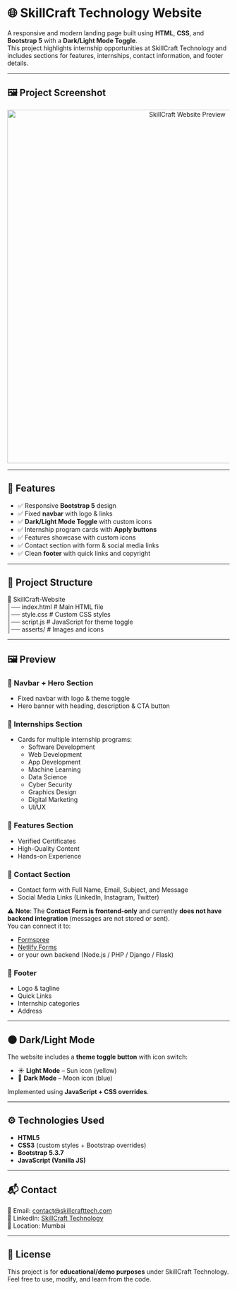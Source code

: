 # 🌐 SkillCraft Technology Website

A responsive and modern landing page built using **HTML**, **CSS**, and **Bootstrap 5** with a **Dark/Light Mode Toggle**.  
This project highlights internship opportunities at SkillCraft Technology and includes sections for features, internships, contact information, and footer details.

---

## 🖼️ Project Screenshot  

<p align="center">
  <img src="SCT_WT_1/asserts/screenshot.png" alt="SkillCraft Website Preview" width="800">
</p>

---


## 🚀 Features

- ✅ Responsive **Bootstrap 5** design  
- ✅ Fixed **navbar** with logo & links  
- ✅ **Dark/Light Mode Toggle** with custom icons  
- ✅ Internship program cards with **Apply buttons**  
- ✅ Features showcase with custom icons  
- ✅ Contact section with form & social media links  
- ✅ Clean **footer** with quick links and copyright  

---

## 📂 Project Structure

📁 SkillCraft-Website  
│── index.html # Main HTML file  
│── style.css # Custom CSS styles  
│── script.js # JavaScript for theme toggle  
│── asserts/ # Images and icons  

---

## 🖼️ Preview

### 🔹 Navbar + Hero Section
- Fixed navbar with logo & theme toggle  
- Hero banner with heading, description & CTA button  

### 🔹 Internships Section
- Cards for multiple internship programs:
  - Software Development  
  - Web Development  
  - App Development  
  - Machine Learning  
  - Data Science  
  - Cyber Security  
  - Graphics Design  
  - Digital Marketing  
  - UI/UX  

### 🔹 Features Section
- Verified Certificates  
- High-Quality Content  
- Hands-on Experience  

### 🔹 Contact Section
- Contact form with Full Name, Email, Subject, and Message  
- Social Media Links (LinkedIn, Instagram, Twitter)  

⚠️ **Note**: The **Contact Form is frontend-only** and currently **does not have backend integration** (messages are not stored or sent).  
You can connect it to:  
- [Formspree](https://formspree.io/)  
- [Netlify Forms](https://docs.netlify.com/forms/setup/)  
- or your own backend (Node.js / PHP / Django / Flask)  

### 🔹 Footer
- Logo & tagline  
- Quick Links  
- Internship categories  
- Address  

---

## 🌑 Dark/Light Mode

The website includes a **theme toggle button** with icon switch:

- ☀️ **Light Mode** – Sun icon (yellow)  
- 🌙 **Dark Mode** – Moon icon (blue)  

Implemented using **JavaScript + CSS overrides**.

---

## ⚙️ Technologies Used

- **HTML5**  
- **CSS3** (custom styles + Bootstrap overrides)  
- **Bootstrap 5.3.7**  
- **JavaScript (Vanilla JS)**  

---

## 📬 Contact

📧 Email: [contact@skillcrafttech.com](mailto:contact@skillcrafttech.com)  
🔗 LinkedIn: [SkillCraft Technology](https://www.linkedin.com/company/skillcraft-technology/)  
📍 Location: Mumbai  

---

## 📜 License

This project is for **educational/demo purposes** under SkillCraft Technology.  
Feel free to use, modify, and learn from the code.
